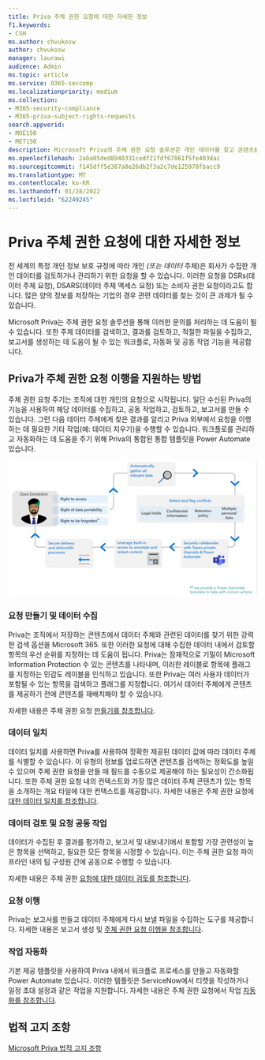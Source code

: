 ```yaml
---
title: Priva 주체 권한 요청에 대한 자세한 정보
f1.keywords:
- CSH
ms.author: chvukosw
author: chvukosw
manager: laurawi
audience: Admin
ms.topic: article
ms.service: O365-seccomp
ms.localizationpriority: medium
ms.collection:
- M365-security-compliance
- M365-priva-subject-rights-requests
search.appverid:
- MOE150
- MET150
description: Microsoft Priva의 주체 권한 요청 솔루션은 개인 데이터를 찾고 콘텐츠를 검토하고 보고서를 만드는 데 도움이 됩니다.
ms.openlocfilehash: 2aba05ded8940331cedf21fdf67861f5fe403dac
ms.sourcegitcommit: f145dff5e387a8e26db2f3a2c7de125978fbacc9
ms.translationtype: MT
ms.contentlocale: ko-KR
ms.lasthandoff: 01/28/2022
ms.locfileid: "62249245"
---
```

# <a name="learn-about-priva-subject-rights-requests"></a>Priva 주체 권한 요청에 대한 자세한 정보

전 세계의 특정 개인 정보 보호 규정에 따라 개인 *(또는 데이터* 주체)은 회사가 수집한 개인 데이터를 검토하거나 관리하기 위한 요청을 할 수 있습니다. 이러한 요청을 DSRs(데이터 주체 요청), DSARS(데이터 주체 액세스 요청) 또는 소비자 권한 요청이라고도 합니다. 많은 양의 정보를 저장하는 기업의 경우 관련 데이터를 찾는 것이 큰 과제가 될 수 있습니다.

Microsoft Priva는 주체 권한 요청 솔루션을 통해 이러한 문의를 처리하는 데 도움이 될 수 있습니다. 또한 주제 데이터를 검색하고, 결과를 검토하고, 적절한 파일을 수집하고, 보고서를 생성하는 데 도움이 될 수 있는 워크플로, 자동화 및 공동 작업 기능을 제공합니다.

## <a name="how-priva-supports-subject-rights-request-fulfillment"></a>Priva가 주체 권한 요청 이행을 지원하는 방법

주체 권한 요청 주기는 조직에 대한 개인의 요청으로 시작됩니다. 일단 수신된 Priva의 기능을 사용하여 해당 데이터를 수집하고, 공동 작업하고, 검토하고, 보고서를 만들 수 있습니다. 그런 다음 데이터 주체에게 찾은 결과를 알리고 Priva 외부에서 요청을 이행하는 데 필요한 기타 작업(예: 데이터 지우기)을 수행할 수 있습니다. 워크플로를 관리하고 자동화하는 데 도움을 주기 위해 Priva의 통합된 통합 템플릿을 Power Automate 있습니다.

![주체 권한 요청에 대한 워크플로입니다.](../media/priva-srr-cycle.png)

### <a name="create-requests-and-collect-data"></a>요청 만들기 및 데이터 수집

Priva는 조직에서 저장하는 콘텐츠에서 데이터 주체와 관련된 데이터를 찾기 위한 강력한 검색 옵션을 Microsoft 365. 또한 이러한 요청에 대해 수집한 데이터 내에서 검토할 항목의 우선 순위를 지정하는 데 도움이 됩니다. Priva는 잠재적으로 기밀이 Microsoft Information Protection 수 있는 콘텐츠를 나타내며, 이러한 레이블로 항목에 플래그를 지정하는 민감도 레이블을 인식하고 있습니다. 또한 Priva는 여러 사용자 데이터가 포함될 수 있는 항목을 검색하고 플래그를 지정합니다. 여기서 데이터 주체에게 콘텐츠를 제공하기 전에 콘텐츠를 재배치해야 할 수 있습니다.

자세한 내용은 주체 권한 요청 [만들기를 참조합니다](subject-rights-requests-create.md).

### <a name="data-matching"></a>데이터 일치

데이터 일치를 사용하면 Priva를 사용하여 정확한 제공된 데이터 값에 따라 데이터 주체를 식별할 수 있습니다. 이 유형의 정보를 업로드하면 콘텐츠를 검색하는 정확도를 높일 수 있으며 주체 권한 요청을 만들 때 필드를 수동으로 제공해야 하는 필요성이 간소화됩니다. 또한 주체 권한 요청 내의 컨텍스트와 가장 많은 데이터 주체 콘텐츠가 있는 항목을 소개하는 개요 타일에 대한 컨텍스트를 제공합니다. 자세한 내용은 주체 권한 요청에 [대한 데이터 일치를 참조합니다](subject-rights-requests-data-match.md).

### <a name="review-data-and-collaborate-on-requests"></a>데이터 검토 및 요청 공동 작업

데이터가 수집된 후 결과를 평가하고, 보고서 및 내보내기에서 포함할 가장 관련성이 높은 항목을 선택하고, 필요한 모든 항목을 시정할 수 있습니다. 이는 주체 권한 요청 파이프라인 내의 팀 구성원 간에 공동으로 수행할 수 있습니다.

자세한 내용은 주체 권한 [요청에 대한 데이터 검토를 참조합니다](subject-rights-requests-data-review.md).

### <a name="fulfill-requests"></a>요청 이행

Priva는 보고서를 만들고 데이터 주체에게 다시 보낼 파일을 수집하는 도구를 제공합니다. 자세한 내용은 보고서 생성 및 [주체 권한 요청 이행을 참조합니다](subject-rights-requests-reports.md).

### <a name="automate-tasks"></a>작업 자동화

기본 제공 템플릿을 사용하여 Priva 내에서 워크플로 프로세스를 만들고 자동화할 Power Automate 있습니다. 이러한 템플릿은 ServiceNow에서 티켓을 작성하거나 일정 초대 설정과 같은 작업을 지원합니다. 자세한 내용은 주체 권한 요청에서 작업 [자동화를 참조합니다](subject-rights-requests-automate.md).

## <a name="legal-disclaimer"></a>법적 고지 조항

[Microsoft Priva 법적 고지 조항](priva-disclaimer.md)
